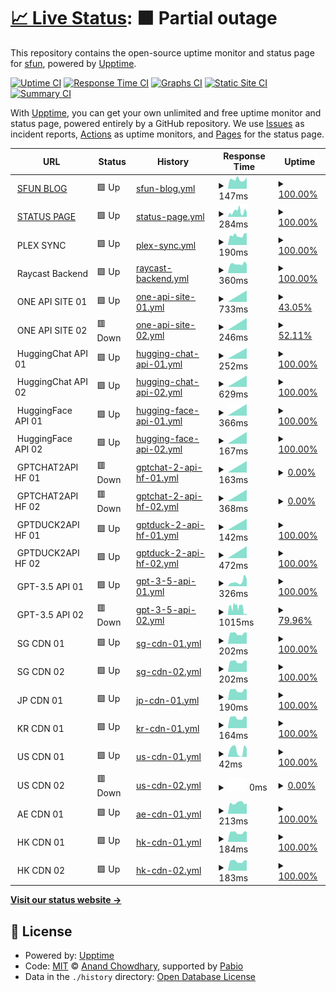 # [📈 Live Status](https://uptime.sfun.cc): <!--live status--> **🟧 Partial outage**

This repository contains the open-source uptime monitor and status page for [sfun](https://uptime.sfun.cc), powered by [Upptime](https://github.com/upptime/upptime).

[![Uptime CI](https://github.com/ssfun/upptime/workflows/Uptime%20CI/badge.svg)](https://github.com/ssfun/upptime/actions?query=workflow%3A%22Uptime+CI%22)
[![Response Time CI](https://github.com/ssfun/upptime/workflows/Response%20Time%20CI/badge.svg)](https://github.com/ssfun/upptime/actions?query=workflow%3A%22Response+Time+CI%22)
[![Graphs CI](https://github.com/ssfun/upptime/workflows/Graphs%20CI/badge.svg)](https://github.com/ssfun/upptime/actions?query=workflow%3A%22Graphs+CI%22)
[![Static Site CI](https://github.com/ssfun/upptime/workflows/Static%20Site%20CI/badge.svg)](https://github.com/ssfun/upptime/actions?query=workflow%3A%22Static+Site+CI%22)
[![Summary CI](https://github.com/ssfun/upptime/workflows/Summary%20CI/badge.svg)](https://github.com/ssfun/upptime/actions?query=workflow%3A%22Summary+CI%22)

With [Upptime](https://upptime.js.org), you can get your own unlimited and free uptime monitor and status page, powered entirely by a GitHub repository. We use [Issues](https://github.com/ssfun/upptime/issues) as incident reports, [Actions](https://github.com/ssfun/upptime/actions) as uptime monitors, and [Pages](https://uptime.sfun.cc) for the status page.

<!--start: status pages-->
<!-- This summary is generated by Upptime (https://github.com/upptime/upptime) -->
<!-- Do not edit this manually, your changes will be overwritten -->
<!-- prettier-ignore -->
| URL | Status | History | Response Time | Uptime |
| --- | ------ | ------- | ------------- | ------ |
| <img alt="" src="https://icons.duckduckgo.com/ip3/sfun.cc.ico" height="13"> [SFUN BLOG](https://sfun.cc) | 🟩 Up | [sfun-blog.yml](https://github.com/ssfun/upptime/commits/HEAD/history/sfun-blog.yml) | <details><summary><img alt="Response time graph" src="./graphs/sfun-blog/response-time-week.png" height="20"> 147ms</summary><br><a href="https://uptime.sfun.cc/history/sfun-blog"><img alt="Response time 151" src="https://img.shields.io/endpoint?url=https%3A%2F%2Fraw.githubusercontent.com%2Fssfun%2Fupptime%2FHEAD%2Fapi%2Fsfun-blog%2Fresponse-time.json"></a><br><a href="https://uptime.sfun.cc/history/sfun-blog"><img alt="24-hour response time 153" src="https://img.shields.io/endpoint?url=https%3A%2F%2Fraw.githubusercontent.com%2Fssfun%2Fupptime%2FHEAD%2Fapi%2Fsfun-blog%2Fresponse-time-day.json"></a><br><a href="https://uptime.sfun.cc/history/sfun-blog"><img alt="7-day response time 147" src="https://img.shields.io/endpoint?url=https%3A%2F%2Fraw.githubusercontent.com%2Fssfun%2Fupptime%2FHEAD%2Fapi%2Fsfun-blog%2Fresponse-time-week.json"></a><br><a href="https://uptime.sfun.cc/history/sfun-blog"><img alt="30-day response time 151" src="https://img.shields.io/endpoint?url=https%3A%2F%2Fraw.githubusercontent.com%2Fssfun%2Fupptime%2FHEAD%2Fapi%2Fsfun-blog%2Fresponse-time-month.json"></a><br><a href="https://uptime.sfun.cc/history/sfun-blog"><img alt="1-year response time 151" src="https://img.shields.io/endpoint?url=https%3A%2F%2Fraw.githubusercontent.com%2Fssfun%2Fupptime%2FHEAD%2Fapi%2Fsfun-blog%2Fresponse-time-year.json"></a></details> | <details><summary><a href="https://uptime.sfun.cc/history/sfun-blog">100.00%</a></summary><a href="https://uptime.sfun.cc/history/sfun-blog"><img alt="All-time uptime 100.00%" src="https://img.shields.io/endpoint?url=https%3A%2F%2Fraw.githubusercontent.com%2Fssfun%2Fupptime%2FHEAD%2Fapi%2Fsfun-blog%2Fuptime.json"></a><br><a href="https://uptime.sfun.cc/history/sfun-blog"><img alt="24-hour uptime 100.00%" src="https://img.shields.io/endpoint?url=https%3A%2F%2Fraw.githubusercontent.com%2Fssfun%2Fupptime%2FHEAD%2Fapi%2Fsfun-blog%2Fuptime-day.json"></a><br><a href="https://uptime.sfun.cc/history/sfun-blog"><img alt="7-day uptime 100.00%" src="https://img.shields.io/endpoint?url=https%3A%2F%2Fraw.githubusercontent.com%2Fssfun%2Fupptime%2FHEAD%2Fapi%2Fsfun-blog%2Fuptime-week.json"></a><br><a href="https://uptime.sfun.cc/history/sfun-blog"><img alt="30-day uptime 100.00%" src="https://img.shields.io/endpoint?url=https%3A%2F%2Fraw.githubusercontent.com%2Fssfun%2Fupptime%2FHEAD%2Fapi%2Fsfun-blog%2Fuptime-month.json"></a><br><a href="https://uptime.sfun.cc/history/sfun-blog"><img alt="1-year uptime 100.00%" src="https://img.shields.io/endpoint?url=https%3A%2F%2Fraw.githubusercontent.com%2Fssfun%2Fupptime%2FHEAD%2Fapi%2Fsfun-blog%2Fuptime-year.json"></a></details>
| <img alt="" src="https://icons.duckduckgo.com/ip3/status.sfun.cc.ico" height="13"> [STATUS PAGE](https://status.sfun.cc) | 🟩 Up | [status-page.yml](https://github.com/ssfun/upptime/commits/HEAD/history/status-page.yml) | <details><summary><img alt="Response time graph" src="./graphs/status-page/response-time-week.png" height="20"> 284ms</summary><br><a href="https://uptime.sfun.cc/history/status-page"><img alt="Response time 264" src="https://img.shields.io/endpoint?url=https%3A%2F%2Fraw.githubusercontent.com%2Fssfun%2Fupptime%2FHEAD%2Fapi%2Fstatus-page%2Fresponse-time.json"></a><br><a href="https://uptime.sfun.cc/history/status-page"><img alt="24-hour response time 220" src="https://img.shields.io/endpoint?url=https%3A%2F%2Fraw.githubusercontent.com%2Fssfun%2Fupptime%2FHEAD%2Fapi%2Fstatus-page%2Fresponse-time-day.json"></a><br><a href="https://uptime.sfun.cc/history/status-page"><img alt="7-day response time 284" src="https://img.shields.io/endpoint?url=https%3A%2F%2Fraw.githubusercontent.com%2Fssfun%2Fupptime%2FHEAD%2Fapi%2Fstatus-page%2Fresponse-time-week.json"></a><br><a href="https://uptime.sfun.cc/history/status-page"><img alt="30-day response time 264" src="https://img.shields.io/endpoint?url=https%3A%2F%2Fraw.githubusercontent.com%2Fssfun%2Fupptime%2FHEAD%2Fapi%2Fstatus-page%2Fresponse-time-month.json"></a><br><a href="https://uptime.sfun.cc/history/status-page"><img alt="1-year response time 264" src="https://img.shields.io/endpoint?url=https%3A%2F%2Fraw.githubusercontent.com%2Fssfun%2Fupptime%2FHEAD%2Fapi%2Fstatus-page%2Fresponse-time-year.json"></a></details> | <details><summary><a href="https://uptime.sfun.cc/history/status-page">100.00%</a></summary><a href="https://uptime.sfun.cc/history/status-page"><img alt="All-time uptime 99.96%" src="https://img.shields.io/endpoint?url=https%3A%2F%2Fraw.githubusercontent.com%2Fssfun%2Fupptime%2FHEAD%2Fapi%2Fstatus-page%2Fuptime.json"></a><br><a href="https://uptime.sfun.cc/history/status-page"><img alt="24-hour uptime 100.00%" src="https://img.shields.io/endpoint?url=https%3A%2F%2Fraw.githubusercontent.com%2Fssfun%2Fupptime%2FHEAD%2Fapi%2Fstatus-page%2Fuptime-day.json"></a><br><a href="https://uptime.sfun.cc/history/status-page"><img alt="7-day uptime 100.00%" src="https://img.shields.io/endpoint?url=https%3A%2F%2Fraw.githubusercontent.com%2Fssfun%2Fupptime%2FHEAD%2Fapi%2Fstatus-page%2Fuptime-week.json"></a><br><a href="https://uptime.sfun.cc/history/status-page"><img alt="30-day uptime 99.96%" src="https://img.shields.io/endpoint?url=https%3A%2F%2Fraw.githubusercontent.com%2Fssfun%2Fupptime%2FHEAD%2Fapi%2Fstatus-page%2Fuptime-month.json"></a><br><a href="https://uptime.sfun.cc/history/status-page"><img alt="1-year uptime 99.96%" src="https://img.shields.io/endpoint?url=https%3A%2F%2Fraw.githubusercontent.com%2Fssfun%2Fupptime%2FHEAD%2Fapi%2Fstatus-page%2Fuptime-year.json"></a></details>
| <img alt="" src="https://icons.duckduckgo.com/ip3/null.ico" height="13"> PLEX SYNC | 🟩 Up | [plex-sync.yml](https://github.com/ssfun/upptime/commits/HEAD/history/plex-sync.yml) | <details><summary><img alt="Response time graph" src="./graphs/plex-sync/response-time-week.png" height="20"> 190ms</summary><br><a href="https://uptime.sfun.cc/history/plex-sync"><img alt="Response time 207" src="https://img.shields.io/endpoint?url=https%3A%2F%2Fraw.githubusercontent.com%2Fssfun%2Fupptime%2FHEAD%2Fapi%2Fplex-sync%2Fresponse-time.json"></a><br><a href="https://uptime.sfun.cc/history/plex-sync"><img alt="24-hour response time 230" src="https://img.shields.io/endpoint?url=https%3A%2F%2Fraw.githubusercontent.com%2Fssfun%2Fupptime%2FHEAD%2Fapi%2Fplex-sync%2Fresponse-time-day.json"></a><br><a href="https://uptime.sfun.cc/history/plex-sync"><img alt="7-day response time 190" src="https://img.shields.io/endpoint?url=https%3A%2F%2Fraw.githubusercontent.com%2Fssfun%2Fupptime%2FHEAD%2Fapi%2Fplex-sync%2Fresponse-time-week.json"></a><br><a href="https://uptime.sfun.cc/history/plex-sync"><img alt="30-day response time 207" src="https://img.shields.io/endpoint?url=https%3A%2F%2Fraw.githubusercontent.com%2Fssfun%2Fupptime%2FHEAD%2Fapi%2Fplex-sync%2Fresponse-time-month.json"></a><br><a href="https://uptime.sfun.cc/history/plex-sync"><img alt="1-year response time 207" src="https://img.shields.io/endpoint?url=https%3A%2F%2Fraw.githubusercontent.com%2Fssfun%2Fupptime%2FHEAD%2Fapi%2Fplex-sync%2Fresponse-time-year.json"></a></details> | <details><summary><a href="https://uptime.sfun.cc/history/plex-sync">100.00%</a></summary><a href="https://uptime.sfun.cc/history/plex-sync"><img alt="All-time uptime 100.00%" src="https://img.shields.io/endpoint?url=https%3A%2F%2Fraw.githubusercontent.com%2Fssfun%2Fupptime%2FHEAD%2Fapi%2Fplex-sync%2Fuptime.json"></a><br><a href="https://uptime.sfun.cc/history/plex-sync"><img alt="24-hour uptime 100.00%" src="https://img.shields.io/endpoint?url=https%3A%2F%2Fraw.githubusercontent.com%2Fssfun%2Fupptime%2FHEAD%2Fapi%2Fplex-sync%2Fuptime-day.json"></a><br><a href="https://uptime.sfun.cc/history/plex-sync"><img alt="7-day uptime 100.00%" src="https://img.shields.io/endpoint?url=https%3A%2F%2Fraw.githubusercontent.com%2Fssfun%2Fupptime%2FHEAD%2Fapi%2Fplex-sync%2Fuptime-week.json"></a><br><a href="https://uptime.sfun.cc/history/plex-sync"><img alt="30-day uptime 100.00%" src="https://img.shields.io/endpoint?url=https%3A%2F%2Fraw.githubusercontent.com%2Fssfun%2Fupptime%2FHEAD%2Fapi%2Fplex-sync%2Fuptime-month.json"></a><br><a href="https://uptime.sfun.cc/history/plex-sync"><img alt="1-year uptime 100.00%" src="https://img.shields.io/endpoint?url=https%3A%2F%2Fraw.githubusercontent.com%2Fssfun%2Fupptime%2FHEAD%2Fapi%2Fplex-sync%2Fuptime-year.json"></a></details>
| <img alt="" src="https://icons.duckduckgo.com/ip3/null.ico" height="13"> Raycast Backend | 🟩 Up | [raycast-backend.yml](https://github.com/ssfun/upptime/commits/HEAD/history/raycast-backend.yml) | <details><summary><img alt="Response time graph" src="./graphs/raycast-backend/response-time-week.png" height="20"> 360ms</summary><br><a href="https://uptime.sfun.cc/history/raycast-backend"><img alt="Response time 392" src="https://img.shields.io/endpoint?url=https%3A%2F%2Fraw.githubusercontent.com%2Fssfun%2Fupptime%2FHEAD%2Fapi%2Fraycast-backend%2Fresponse-time.json"></a><br><a href="https://uptime.sfun.cc/history/raycast-backend"><img alt="24-hour response time 404" src="https://img.shields.io/endpoint?url=https%3A%2F%2Fraw.githubusercontent.com%2Fssfun%2Fupptime%2FHEAD%2Fapi%2Fraycast-backend%2Fresponse-time-day.json"></a><br><a href="https://uptime.sfun.cc/history/raycast-backend"><img alt="7-day response time 360" src="https://img.shields.io/endpoint?url=https%3A%2F%2Fraw.githubusercontent.com%2Fssfun%2Fupptime%2FHEAD%2Fapi%2Fraycast-backend%2Fresponse-time-week.json"></a><br><a href="https://uptime.sfun.cc/history/raycast-backend"><img alt="30-day response time 392" src="https://img.shields.io/endpoint?url=https%3A%2F%2Fraw.githubusercontent.com%2Fssfun%2Fupptime%2FHEAD%2Fapi%2Fraycast-backend%2Fresponse-time-month.json"></a><br><a href="https://uptime.sfun.cc/history/raycast-backend"><img alt="1-year response time 392" src="https://img.shields.io/endpoint?url=https%3A%2F%2Fraw.githubusercontent.com%2Fssfun%2Fupptime%2FHEAD%2Fapi%2Fraycast-backend%2Fresponse-time-year.json"></a></details> | <details><summary><a href="https://uptime.sfun.cc/history/raycast-backend">100.00%</a></summary><a href="https://uptime.sfun.cc/history/raycast-backend"><img alt="All-time uptime 100.00%" src="https://img.shields.io/endpoint?url=https%3A%2F%2Fraw.githubusercontent.com%2Fssfun%2Fupptime%2FHEAD%2Fapi%2Fraycast-backend%2Fuptime.json"></a><br><a href="https://uptime.sfun.cc/history/raycast-backend"><img alt="24-hour uptime 100.00%" src="https://img.shields.io/endpoint?url=https%3A%2F%2Fraw.githubusercontent.com%2Fssfun%2Fupptime%2FHEAD%2Fapi%2Fraycast-backend%2Fuptime-day.json"></a><br><a href="https://uptime.sfun.cc/history/raycast-backend"><img alt="7-day uptime 100.00%" src="https://img.shields.io/endpoint?url=https%3A%2F%2Fraw.githubusercontent.com%2Fssfun%2Fupptime%2FHEAD%2Fapi%2Fraycast-backend%2Fuptime-week.json"></a><br><a href="https://uptime.sfun.cc/history/raycast-backend"><img alt="30-day uptime 100.00%" src="https://img.shields.io/endpoint?url=https%3A%2F%2Fraw.githubusercontent.com%2Fssfun%2Fupptime%2FHEAD%2Fapi%2Fraycast-backend%2Fuptime-month.json"></a><br><a href="https://uptime.sfun.cc/history/raycast-backend"><img alt="1-year uptime 100.00%" src="https://img.shields.io/endpoint?url=https%3A%2F%2Fraw.githubusercontent.com%2Fssfun%2Fupptime%2FHEAD%2Fapi%2Fraycast-backend%2Fuptime-year.json"></a></details>
| <img alt="" src="https://icons.duckduckgo.com/ip3/null.ico" height="13"> ONE API SITE 01 | 🟩 Up | [one-api-site-01.yml](https://github.com/ssfun/upptime/commits/HEAD/history/one-api-site-01.yml) | <details><summary><img alt="Response time graph" src="./graphs/one-api-site-01/response-time-week.png" height="20"> 733ms</summary><br><a href="https://uptime.sfun.cc/history/one-api-site-01"><img alt="Response time 733" src="https://img.shields.io/endpoint?url=https%3A%2F%2Fraw.githubusercontent.com%2Fssfun%2Fupptime%2FHEAD%2Fapi%2Fone-api-site-01%2Fresponse-time.json"></a><br><a href="https://uptime.sfun.cc/history/one-api-site-01"><img alt="24-hour response time 733" src="https://img.shields.io/endpoint?url=https%3A%2F%2Fraw.githubusercontent.com%2Fssfun%2Fupptime%2FHEAD%2Fapi%2Fone-api-site-01%2Fresponse-time-day.json"></a><br><a href="https://uptime.sfun.cc/history/one-api-site-01"><img alt="7-day response time 733" src="https://img.shields.io/endpoint?url=https%3A%2F%2Fraw.githubusercontent.com%2Fssfun%2Fupptime%2FHEAD%2Fapi%2Fone-api-site-01%2Fresponse-time-week.json"></a><br><a href="https://uptime.sfun.cc/history/one-api-site-01"><img alt="30-day response time 733" src="https://img.shields.io/endpoint?url=https%3A%2F%2Fraw.githubusercontent.com%2Fssfun%2Fupptime%2FHEAD%2Fapi%2Fone-api-site-01%2Fresponse-time-month.json"></a><br><a href="https://uptime.sfun.cc/history/one-api-site-01"><img alt="1-year response time 733" src="https://img.shields.io/endpoint?url=https%3A%2F%2Fraw.githubusercontent.com%2Fssfun%2Fupptime%2FHEAD%2Fapi%2Fone-api-site-01%2Fresponse-time-year.json"></a></details> | <details><summary><a href="https://uptime.sfun.cc/history/one-api-site-01">43.05%</a></summary><a href="https://uptime.sfun.cc/history/one-api-site-01"><img alt="All-time uptime 43.05%" src="https://img.shields.io/endpoint?url=https%3A%2F%2Fraw.githubusercontent.com%2Fssfun%2Fupptime%2FHEAD%2Fapi%2Fone-api-site-01%2Fuptime.json"></a><br><a href="https://uptime.sfun.cc/history/one-api-site-01"><img alt="24-hour uptime 43.05%" src="https://img.shields.io/endpoint?url=https%3A%2F%2Fraw.githubusercontent.com%2Fssfun%2Fupptime%2FHEAD%2Fapi%2Fone-api-site-01%2Fuptime-day.json"></a><br><a href="https://uptime.sfun.cc/history/one-api-site-01"><img alt="7-day uptime 43.05%" src="https://img.shields.io/endpoint?url=https%3A%2F%2Fraw.githubusercontent.com%2Fssfun%2Fupptime%2FHEAD%2Fapi%2Fone-api-site-01%2Fuptime-week.json"></a><br><a href="https://uptime.sfun.cc/history/one-api-site-01"><img alt="30-day uptime 43.05%" src="https://img.shields.io/endpoint?url=https%3A%2F%2Fraw.githubusercontent.com%2Fssfun%2Fupptime%2FHEAD%2Fapi%2Fone-api-site-01%2Fuptime-month.json"></a><br><a href="https://uptime.sfun.cc/history/one-api-site-01"><img alt="1-year uptime 43.05%" src="https://img.shields.io/endpoint?url=https%3A%2F%2Fraw.githubusercontent.com%2Fssfun%2Fupptime%2FHEAD%2Fapi%2Fone-api-site-01%2Fuptime-year.json"></a></details>
| <img alt="" src="https://icons.duckduckgo.com/ip3/null.ico" height="13"> ONE API SITE 02 | 🟥 Down | [one-api-site-02.yml](https://github.com/ssfun/upptime/commits/HEAD/history/one-api-site-02.yml) | <details><summary><img alt="Response time graph" src="./graphs/one-api-site-02/response-time-week.png" height="20"> 246ms</summary><br><a href="https://uptime.sfun.cc/history/one-api-site-02"><img alt="Response time 246" src="https://img.shields.io/endpoint?url=https%3A%2F%2Fraw.githubusercontent.com%2Fssfun%2Fupptime%2FHEAD%2Fapi%2Fone-api-site-02%2Fresponse-time.json"></a><br><a href="https://uptime.sfun.cc/history/one-api-site-02"><img alt="24-hour response time 246" src="https://img.shields.io/endpoint?url=https%3A%2F%2Fraw.githubusercontent.com%2Fssfun%2Fupptime%2FHEAD%2Fapi%2Fone-api-site-02%2Fresponse-time-day.json"></a><br><a href="https://uptime.sfun.cc/history/one-api-site-02"><img alt="7-day response time 246" src="https://img.shields.io/endpoint?url=https%3A%2F%2Fraw.githubusercontent.com%2Fssfun%2Fupptime%2FHEAD%2Fapi%2Fone-api-site-02%2Fresponse-time-week.json"></a><br><a href="https://uptime.sfun.cc/history/one-api-site-02"><img alt="30-day response time 246" src="https://img.shields.io/endpoint?url=https%3A%2F%2Fraw.githubusercontent.com%2Fssfun%2Fupptime%2FHEAD%2Fapi%2Fone-api-site-02%2Fresponse-time-month.json"></a><br><a href="https://uptime.sfun.cc/history/one-api-site-02"><img alt="1-year response time 246" src="https://img.shields.io/endpoint?url=https%3A%2F%2Fraw.githubusercontent.com%2Fssfun%2Fupptime%2FHEAD%2Fapi%2Fone-api-site-02%2Fresponse-time-year.json"></a></details> | <details><summary><a href="https://uptime.sfun.cc/history/one-api-site-02">52.11%</a></summary><a href="https://uptime.sfun.cc/history/one-api-site-02"><img alt="All-time uptime 52.11%" src="https://img.shields.io/endpoint?url=https%3A%2F%2Fraw.githubusercontent.com%2Fssfun%2Fupptime%2FHEAD%2Fapi%2Fone-api-site-02%2Fuptime.json"></a><br><a href="https://uptime.sfun.cc/history/one-api-site-02"><img alt="24-hour uptime 52.11%" src="https://img.shields.io/endpoint?url=https%3A%2F%2Fraw.githubusercontent.com%2Fssfun%2Fupptime%2FHEAD%2Fapi%2Fone-api-site-02%2Fuptime-day.json"></a><br><a href="https://uptime.sfun.cc/history/one-api-site-02"><img alt="7-day uptime 52.11%" src="https://img.shields.io/endpoint?url=https%3A%2F%2Fraw.githubusercontent.com%2Fssfun%2Fupptime%2FHEAD%2Fapi%2Fone-api-site-02%2Fuptime-week.json"></a><br><a href="https://uptime.sfun.cc/history/one-api-site-02"><img alt="30-day uptime 52.11%" src="https://img.shields.io/endpoint?url=https%3A%2F%2Fraw.githubusercontent.com%2Fssfun%2Fupptime%2FHEAD%2Fapi%2Fone-api-site-02%2Fuptime-month.json"></a><br><a href="https://uptime.sfun.cc/history/one-api-site-02"><img alt="1-year uptime 52.11%" src="https://img.shields.io/endpoint?url=https%3A%2F%2Fraw.githubusercontent.com%2Fssfun%2Fupptime%2FHEAD%2Fapi%2Fone-api-site-02%2Fuptime-year.json"></a></details>
| <img alt="" src="https://icons.duckduckgo.com/ip3/null.ico" height="13"> HuggingChat API 01 | 🟩 Up | [hugging-chat-api-01.yml](https://github.com/ssfun/upptime/commits/HEAD/history/hugging-chat-api-01.yml) | <details><summary><img alt="Response time graph" src="./graphs/hugging-chat-api-01/response-time-week.png" height="20"> 252ms</summary><br><a href="https://uptime.sfun.cc/history/hugging-chat-api-01"><img alt="Response time 252" src="https://img.shields.io/endpoint?url=https%3A%2F%2Fraw.githubusercontent.com%2Fssfun%2Fupptime%2FHEAD%2Fapi%2Fhugging-chat-api-01%2Fresponse-time.json"></a><br><a href="https://uptime.sfun.cc/history/hugging-chat-api-01"><img alt="24-hour response time 252" src="https://img.shields.io/endpoint?url=https%3A%2F%2Fraw.githubusercontent.com%2Fssfun%2Fupptime%2FHEAD%2Fapi%2Fhugging-chat-api-01%2Fresponse-time-day.json"></a><br><a href="https://uptime.sfun.cc/history/hugging-chat-api-01"><img alt="7-day response time 252" src="https://img.shields.io/endpoint?url=https%3A%2F%2Fraw.githubusercontent.com%2Fssfun%2Fupptime%2FHEAD%2Fapi%2Fhugging-chat-api-01%2Fresponse-time-week.json"></a><br><a href="https://uptime.sfun.cc/history/hugging-chat-api-01"><img alt="30-day response time 252" src="https://img.shields.io/endpoint?url=https%3A%2F%2Fraw.githubusercontent.com%2Fssfun%2Fupptime%2FHEAD%2Fapi%2Fhugging-chat-api-01%2Fresponse-time-month.json"></a><br><a href="https://uptime.sfun.cc/history/hugging-chat-api-01"><img alt="1-year response time 252" src="https://img.shields.io/endpoint?url=https%3A%2F%2Fraw.githubusercontent.com%2Fssfun%2Fupptime%2FHEAD%2Fapi%2Fhugging-chat-api-01%2Fresponse-time-year.json"></a></details> | <details><summary><a href="https://uptime.sfun.cc/history/hugging-chat-api-01">100.00%</a></summary><a href="https://uptime.sfun.cc/history/hugging-chat-api-01"><img alt="All-time uptime 100.00%" src="https://img.shields.io/endpoint?url=https%3A%2F%2Fraw.githubusercontent.com%2Fssfun%2Fupptime%2FHEAD%2Fapi%2Fhugging-chat-api-01%2Fuptime.json"></a><br><a href="https://uptime.sfun.cc/history/hugging-chat-api-01"><img alt="24-hour uptime 100.00%" src="https://img.shields.io/endpoint?url=https%3A%2F%2Fraw.githubusercontent.com%2Fssfun%2Fupptime%2FHEAD%2Fapi%2Fhugging-chat-api-01%2Fuptime-day.json"></a><br><a href="https://uptime.sfun.cc/history/hugging-chat-api-01"><img alt="7-day uptime 100.00%" src="https://img.shields.io/endpoint?url=https%3A%2F%2Fraw.githubusercontent.com%2Fssfun%2Fupptime%2FHEAD%2Fapi%2Fhugging-chat-api-01%2Fuptime-week.json"></a><br><a href="https://uptime.sfun.cc/history/hugging-chat-api-01"><img alt="30-day uptime 100.00%" src="https://img.shields.io/endpoint?url=https%3A%2F%2Fraw.githubusercontent.com%2Fssfun%2Fupptime%2FHEAD%2Fapi%2Fhugging-chat-api-01%2Fuptime-month.json"></a><br><a href="https://uptime.sfun.cc/history/hugging-chat-api-01"><img alt="1-year uptime 100.00%" src="https://img.shields.io/endpoint?url=https%3A%2F%2Fraw.githubusercontent.com%2Fssfun%2Fupptime%2FHEAD%2Fapi%2Fhugging-chat-api-01%2Fuptime-year.json"></a></details>
| <img alt="" src="https://icons.duckduckgo.com/ip3/null.ico" height="13"> HuggingChat API 02 | 🟩 Up | [hugging-chat-api-02.yml](https://github.com/ssfun/upptime/commits/HEAD/history/hugging-chat-api-02.yml) | <details><summary><img alt="Response time graph" src="./graphs/hugging-chat-api-02/response-time-week.png" height="20"> 629ms</summary><br><a href="https://uptime.sfun.cc/history/hugging-chat-api-02"><img alt="Response time 629" src="https://img.shields.io/endpoint?url=https%3A%2F%2Fraw.githubusercontent.com%2Fssfun%2Fupptime%2FHEAD%2Fapi%2Fhugging-chat-api-02%2Fresponse-time.json"></a><br><a href="https://uptime.sfun.cc/history/hugging-chat-api-02"><img alt="24-hour response time 629" src="https://img.shields.io/endpoint?url=https%3A%2F%2Fraw.githubusercontent.com%2Fssfun%2Fupptime%2FHEAD%2Fapi%2Fhugging-chat-api-02%2Fresponse-time-day.json"></a><br><a href="https://uptime.sfun.cc/history/hugging-chat-api-02"><img alt="7-day response time 629" src="https://img.shields.io/endpoint?url=https%3A%2F%2Fraw.githubusercontent.com%2Fssfun%2Fupptime%2FHEAD%2Fapi%2Fhugging-chat-api-02%2Fresponse-time-week.json"></a><br><a href="https://uptime.sfun.cc/history/hugging-chat-api-02"><img alt="30-day response time 629" src="https://img.shields.io/endpoint?url=https%3A%2F%2Fraw.githubusercontent.com%2Fssfun%2Fupptime%2FHEAD%2Fapi%2Fhugging-chat-api-02%2Fresponse-time-month.json"></a><br><a href="https://uptime.sfun.cc/history/hugging-chat-api-02"><img alt="1-year response time 629" src="https://img.shields.io/endpoint?url=https%3A%2F%2Fraw.githubusercontent.com%2Fssfun%2Fupptime%2FHEAD%2Fapi%2Fhugging-chat-api-02%2Fresponse-time-year.json"></a></details> | <details><summary><a href="https://uptime.sfun.cc/history/hugging-chat-api-02">100.00%</a></summary><a href="https://uptime.sfun.cc/history/hugging-chat-api-02"><img alt="All-time uptime 100.00%" src="https://img.shields.io/endpoint?url=https%3A%2F%2Fraw.githubusercontent.com%2Fssfun%2Fupptime%2FHEAD%2Fapi%2Fhugging-chat-api-02%2Fuptime.json"></a><br><a href="https://uptime.sfun.cc/history/hugging-chat-api-02"><img alt="24-hour uptime 100.00%" src="https://img.shields.io/endpoint?url=https%3A%2F%2Fraw.githubusercontent.com%2Fssfun%2Fupptime%2FHEAD%2Fapi%2Fhugging-chat-api-02%2Fuptime-day.json"></a><br><a href="https://uptime.sfun.cc/history/hugging-chat-api-02"><img alt="7-day uptime 100.00%" src="https://img.shields.io/endpoint?url=https%3A%2F%2Fraw.githubusercontent.com%2Fssfun%2Fupptime%2FHEAD%2Fapi%2Fhugging-chat-api-02%2Fuptime-week.json"></a><br><a href="https://uptime.sfun.cc/history/hugging-chat-api-02"><img alt="30-day uptime 100.00%" src="https://img.shields.io/endpoint?url=https%3A%2F%2Fraw.githubusercontent.com%2Fssfun%2Fupptime%2FHEAD%2Fapi%2Fhugging-chat-api-02%2Fuptime-month.json"></a><br><a href="https://uptime.sfun.cc/history/hugging-chat-api-02"><img alt="1-year uptime 100.00%" src="https://img.shields.io/endpoint?url=https%3A%2F%2Fraw.githubusercontent.com%2Fssfun%2Fupptime%2FHEAD%2Fapi%2Fhugging-chat-api-02%2Fuptime-year.json"></a></details>
| <img alt="" src="https://icons.duckduckgo.com/ip3/null.ico" height="13"> HuggingFace API 01 | 🟩 Up | [hugging-face-api-01.yml](https://github.com/ssfun/upptime/commits/HEAD/history/hugging-face-api-01.yml) | <details><summary><img alt="Response time graph" src="./graphs/hugging-face-api-01/response-time-week.png" height="20"> 366ms</summary><br><a href="https://uptime.sfun.cc/history/hugging-face-api-01"><img alt="Response time 366" src="https://img.shields.io/endpoint?url=https%3A%2F%2Fraw.githubusercontent.com%2Fssfun%2Fupptime%2FHEAD%2Fapi%2Fhugging-face-api-01%2Fresponse-time.json"></a><br><a href="https://uptime.sfun.cc/history/hugging-face-api-01"><img alt="24-hour response time 366" src="https://img.shields.io/endpoint?url=https%3A%2F%2Fraw.githubusercontent.com%2Fssfun%2Fupptime%2FHEAD%2Fapi%2Fhugging-face-api-01%2Fresponse-time-day.json"></a><br><a href="https://uptime.sfun.cc/history/hugging-face-api-01"><img alt="7-day response time 366" src="https://img.shields.io/endpoint?url=https%3A%2F%2Fraw.githubusercontent.com%2Fssfun%2Fupptime%2FHEAD%2Fapi%2Fhugging-face-api-01%2Fresponse-time-week.json"></a><br><a href="https://uptime.sfun.cc/history/hugging-face-api-01"><img alt="30-day response time 366" src="https://img.shields.io/endpoint?url=https%3A%2F%2Fraw.githubusercontent.com%2Fssfun%2Fupptime%2FHEAD%2Fapi%2Fhugging-face-api-01%2Fresponse-time-month.json"></a><br><a href="https://uptime.sfun.cc/history/hugging-face-api-01"><img alt="1-year response time 366" src="https://img.shields.io/endpoint?url=https%3A%2F%2Fraw.githubusercontent.com%2Fssfun%2Fupptime%2FHEAD%2Fapi%2Fhugging-face-api-01%2Fresponse-time-year.json"></a></details> | <details><summary><a href="https://uptime.sfun.cc/history/hugging-face-api-01">100.00%</a></summary><a href="https://uptime.sfun.cc/history/hugging-face-api-01"><img alt="All-time uptime 100.00%" src="https://img.shields.io/endpoint?url=https%3A%2F%2Fraw.githubusercontent.com%2Fssfun%2Fupptime%2FHEAD%2Fapi%2Fhugging-face-api-01%2Fuptime.json"></a><br><a href="https://uptime.sfun.cc/history/hugging-face-api-01"><img alt="24-hour uptime 100.00%" src="https://img.shields.io/endpoint?url=https%3A%2F%2Fraw.githubusercontent.com%2Fssfun%2Fupptime%2FHEAD%2Fapi%2Fhugging-face-api-01%2Fuptime-day.json"></a><br><a href="https://uptime.sfun.cc/history/hugging-face-api-01"><img alt="7-day uptime 100.00%" src="https://img.shields.io/endpoint?url=https%3A%2F%2Fraw.githubusercontent.com%2Fssfun%2Fupptime%2FHEAD%2Fapi%2Fhugging-face-api-01%2Fuptime-week.json"></a><br><a href="https://uptime.sfun.cc/history/hugging-face-api-01"><img alt="30-day uptime 100.00%" src="https://img.shields.io/endpoint?url=https%3A%2F%2Fraw.githubusercontent.com%2Fssfun%2Fupptime%2FHEAD%2Fapi%2Fhugging-face-api-01%2Fuptime-month.json"></a><br><a href="https://uptime.sfun.cc/history/hugging-face-api-01"><img alt="1-year uptime 100.00%" src="https://img.shields.io/endpoint?url=https%3A%2F%2Fraw.githubusercontent.com%2Fssfun%2Fupptime%2FHEAD%2Fapi%2Fhugging-face-api-01%2Fuptime-year.json"></a></details>
| <img alt="" src="https://icons.duckduckgo.com/ip3/null.ico" height="13"> HuggingFace API 02 | 🟩 Up | [hugging-face-api-02.yml](https://github.com/ssfun/upptime/commits/HEAD/history/hugging-face-api-02.yml) | <details><summary><img alt="Response time graph" src="./graphs/hugging-face-api-02/response-time-week.png" height="20"> 167ms</summary><br><a href="https://uptime.sfun.cc/history/hugging-face-api-02"><img alt="Response time 167" src="https://img.shields.io/endpoint?url=https%3A%2F%2Fraw.githubusercontent.com%2Fssfun%2Fupptime%2FHEAD%2Fapi%2Fhugging-face-api-02%2Fresponse-time.json"></a><br><a href="https://uptime.sfun.cc/history/hugging-face-api-02"><img alt="24-hour response time 167" src="https://img.shields.io/endpoint?url=https%3A%2F%2Fraw.githubusercontent.com%2Fssfun%2Fupptime%2FHEAD%2Fapi%2Fhugging-face-api-02%2Fresponse-time-day.json"></a><br><a href="https://uptime.sfun.cc/history/hugging-face-api-02"><img alt="7-day response time 167" src="https://img.shields.io/endpoint?url=https%3A%2F%2Fraw.githubusercontent.com%2Fssfun%2Fupptime%2FHEAD%2Fapi%2Fhugging-face-api-02%2Fresponse-time-week.json"></a><br><a href="https://uptime.sfun.cc/history/hugging-face-api-02"><img alt="30-day response time 167" src="https://img.shields.io/endpoint?url=https%3A%2F%2Fraw.githubusercontent.com%2Fssfun%2Fupptime%2FHEAD%2Fapi%2Fhugging-face-api-02%2Fresponse-time-month.json"></a><br><a href="https://uptime.sfun.cc/history/hugging-face-api-02"><img alt="1-year response time 167" src="https://img.shields.io/endpoint?url=https%3A%2F%2Fraw.githubusercontent.com%2Fssfun%2Fupptime%2FHEAD%2Fapi%2Fhugging-face-api-02%2Fresponse-time-year.json"></a></details> | <details><summary><a href="https://uptime.sfun.cc/history/hugging-face-api-02">100.00%</a></summary><a href="https://uptime.sfun.cc/history/hugging-face-api-02"><img alt="All-time uptime 100.00%" src="https://img.shields.io/endpoint?url=https%3A%2F%2Fraw.githubusercontent.com%2Fssfun%2Fupptime%2FHEAD%2Fapi%2Fhugging-face-api-02%2Fuptime.json"></a><br><a href="https://uptime.sfun.cc/history/hugging-face-api-02"><img alt="24-hour uptime 100.00%" src="https://img.shields.io/endpoint?url=https%3A%2F%2Fraw.githubusercontent.com%2Fssfun%2Fupptime%2FHEAD%2Fapi%2Fhugging-face-api-02%2Fuptime-day.json"></a><br><a href="https://uptime.sfun.cc/history/hugging-face-api-02"><img alt="7-day uptime 100.00%" src="https://img.shields.io/endpoint?url=https%3A%2F%2Fraw.githubusercontent.com%2Fssfun%2Fupptime%2FHEAD%2Fapi%2Fhugging-face-api-02%2Fuptime-week.json"></a><br><a href="https://uptime.sfun.cc/history/hugging-face-api-02"><img alt="30-day uptime 100.00%" src="https://img.shields.io/endpoint?url=https%3A%2F%2Fraw.githubusercontent.com%2Fssfun%2Fupptime%2FHEAD%2Fapi%2Fhugging-face-api-02%2Fuptime-month.json"></a><br><a href="https://uptime.sfun.cc/history/hugging-face-api-02"><img alt="1-year uptime 100.00%" src="https://img.shields.io/endpoint?url=https%3A%2F%2Fraw.githubusercontent.com%2Fssfun%2Fupptime%2FHEAD%2Fapi%2Fhugging-face-api-02%2Fuptime-year.json"></a></details>
| <img alt="" src="https://icons.duckduckgo.com/ip3/null.ico" height="13"> GPTCHAT2API HF 01 | 🟥 Down | [gptchat-2-api-hf-01.yml](https://github.com/ssfun/upptime/commits/HEAD/history/gptchat-2-api-hf-01.yml) | <details><summary><img alt="Response time graph" src="./graphs/gptchat-2-api-hf-01/response-time-week.png" height="20"> 163ms</summary><br><a href="https://uptime.sfun.cc/history/gptchat-2-api-hf-01"><img alt="Response time 163" src="https://img.shields.io/endpoint?url=https%3A%2F%2Fraw.githubusercontent.com%2Fssfun%2Fupptime%2FHEAD%2Fapi%2Fgptchat-2-api-hf-01%2Fresponse-time.json"></a><br><a href="https://uptime.sfun.cc/history/gptchat-2-api-hf-01"><img alt="24-hour response time 163" src="https://img.shields.io/endpoint?url=https%3A%2F%2Fraw.githubusercontent.com%2Fssfun%2Fupptime%2FHEAD%2Fapi%2Fgptchat-2-api-hf-01%2Fresponse-time-day.json"></a><br><a href="https://uptime.sfun.cc/history/gptchat-2-api-hf-01"><img alt="7-day response time 163" src="https://img.shields.io/endpoint?url=https%3A%2F%2Fraw.githubusercontent.com%2Fssfun%2Fupptime%2FHEAD%2Fapi%2Fgptchat-2-api-hf-01%2Fresponse-time-week.json"></a><br><a href="https://uptime.sfun.cc/history/gptchat-2-api-hf-01"><img alt="30-day response time 163" src="https://img.shields.io/endpoint?url=https%3A%2F%2Fraw.githubusercontent.com%2Fssfun%2Fupptime%2FHEAD%2Fapi%2Fgptchat-2-api-hf-01%2Fresponse-time-month.json"></a><br><a href="https://uptime.sfun.cc/history/gptchat-2-api-hf-01"><img alt="1-year response time 163" src="https://img.shields.io/endpoint?url=https%3A%2F%2Fraw.githubusercontent.com%2Fssfun%2Fupptime%2FHEAD%2Fapi%2Fgptchat-2-api-hf-01%2Fresponse-time-year.json"></a></details> | <details><summary><a href="https://uptime.sfun.cc/history/gptchat-2-api-hf-01">0.00%</a></summary><a href="https://uptime.sfun.cc/history/gptchat-2-api-hf-01"><img alt="All-time uptime 0.00%" src="https://img.shields.io/endpoint?url=https%3A%2F%2Fraw.githubusercontent.com%2Fssfun%2Fupptime%2FHEAD%2Fapi%2Fgptchat-2-api-hf-01%2Fuptime.json"></a><br><a href="https://uptime.sfun.cc/history/gptchat-2-api-hf-01"><img alt="24-hour uptime 0.00%" src="https://img.shields.io/endpoint?url=https%3A%2F%2Fraw.githubusercontent.com%2Fssfun%2Fupptime%2FHEAD%2Fapi%2Fgptchat-2-api-hf-01%2Fuptime-day.json"></a><br><a href="https://uptime.sfun.cc/history/gptchat-2-api-hf-01"><img alt="7-day uptime 0.00%" src="https://img.shields.io/endpoint?url=https%3A%2F%2Fraw.githubusercontent.com%2Fssfun%2Fupptime%2FHEAD%2Fapi%2Fgptchat-2-api-hf-01%2Fuptime-week.json"></a><br><a href="https://uptime.sfun.cc/history/gptchat-2-api-hf-01"><img alt="30-day uptime 0.00%" src="https://img.shields.io/endpoint?url=https%3A%2F%2Fraw.githubusercontent.com%2Fssfun%2Fupptime%2FHEAD%2Fapi%2Fgptchat-2-api-hf-01%2Fuptime-month.json"></a><br><a href="https://uptime.sfun.cc/history/gptchat-2-api-hf-01"><img alt="1-year uptime 0.00%" src="https://img.shields.io/endpoint?url=https%3A%2F%2Fraw.githubusercontent.com%2Fssfun%2Fupptime%2FHEAD%2Fapi%2Fgptchat-2-api-hf-01%2Fuptime-year.json"></a></details>
| <img alt="" src="https://icons.duckduckgo.com/ip3/null.ico" height="13"> GPTCHAT2API HF 02 | 🟥 Down | [gptchat-2-api-hf-02.yml](https://github.com/ssfun/upptime/commits/HEAD/history/gptchat-2-api-hf-02.yml) | <details><summary><img alt="Response time graph" src="./graphs/gptchat-2-api-hf-02/response-time-week.png" height="20"> 368ms</summary><br><a href="https://uptime.sfun.cc/history/gptchat-2-api-hf-02"><img alt="Response time 368" src="https://img.shields.io/endpoint?url=https%3A%2F%2Fraw.githubusercontent.com%2Fssfun%2Fupptime%2FHEAD%2Fapi%2Fgptchat-2-api-hf-02%2Fresponse-time.json"></a><br><a href="https://uptime.sfun.cc/history/gptchat-2-api-hf-02"><img alt="24-hour response time 368" src="https://img.shields.io/endpoint?url=https%3A%2F%2Fraw.githubusercontent.com%2Fssfun%2Fupptime%2FHEAD%2Fapi%2Fgptchat-2-api-hf-02%2Fresponse-time-day.json"></a><br><a href="https://uptime.sfun.cc/history/gptchat-2-api-hf-02"><img alt="7-day response time 368" src="https://img.shields.io/endpoint?url=https%3A%2F%2Fraw.githubusercontent.com%2Fssfun%2Fupptime%2FHEAD%2Fapi%2Fgptchat-2-api-hf-02%2Fresponse-time-week.json"></a><br><a href="https://uptime.sfun.cc/history/gptchat-2-api-hf-02"><img alt="30-day response time 368" src="https://img.shields.io/endpoint?url=https%3A%2F%2Fraw.githubusercontent.com%2Fssfun%2Fupptime%2FHEAD%2Fapi%2Fgptchat-2-api-hf-02%2Fresponse-time-month.json"></a><br><a href="https://uptime.sfun.cc/history/gptchat-2-api-hf-02"><img alt="1-year response time 368" src="https://img.shields.io/endpoint?url=https%3A%2F%2Fraw.githubusercontent.com%2Fssfun%2Fupptime%2FHEAD%2Fapi%2Fgptchat-2-api-hf-02%2Fresponse-time-year.json"></a></details> | <details><summary><a href="https://uptime.sfun.cc/history/gptchat-2-api-hf-02">0.00%</a></summary><a href="https://uptime.sfun.cc/history/gptchat-2-api-hf-02"><img alt="All-time uptime 0.00%" src="https://img.shields.io/endpoint?url=https%3A%2F%2Fraw.githubusercontent.com%2Fssfun%2Fupptime%2FHEAD%2Fapi%2Fgptchat-2-api-hf-02%2Fuptime.json"></a><br><a href="https://uptime.sfun.cc/history/gptchat-2-api-hf-02"><img alt="24-hour uptime 0.00%" src="https://img.shields.io/endpoint?url=https%3A%2F%2Fraw.githubusercontent.com%2Fssfun%2Fupptime%2FHEAD%2Fapi%2Fgptchat-2-api-hf-02%2Fuptime-day.json"></a><br><a href="https://uptime.sfun.cc/history/gptchat-2-api-hf-02"><img alt="7-day uptime 0.00%" src="https://img.shields.io/endpoint?url=https%3A%2F%2Fraw.githubusercontent.com%2Fssfun%2Fupptime%2FHEAD%2Fapi%2Fgptchat-2-api-hf-02%2Fuptime-week.json"></a><br><a href="https://uptime.sfun.cc/history/gptchat-2-api-hf-02"><img alt="30-day uptime 0.00%" src="https://img.shields.io/endpoint?url=https%3A%2F%2Fraw.githubusercontent.com%2Fssfun%2Fupptime%2FHEAD%2Fapi%2Fgptchat-2-api-hf-02%2Fuptime-month.json"></a><br><a href="https://uptime.sfun.cc/history/gptchat-2-api-hf-02"><img alt="1-year uptime 0.00%" src="https://img.shields.io/endpoint?url=https%3A%2F%2Fraw.githubusercontent.com%2Fssfun%2Fupptime%2FHEAD%2Fapi%2Fgptchat-2-api-hf-02%2Fuptime-year.json"></a></details>
| <img alt="" src="https://icons.duckduckgo.com/ip3/null.ico" height="13"> GPTDUCK2API HF 01 | 🟩 Up | [gptduck-2-api-hf-01.yml](https://github.com/ssfun/upptime/commits/HEAD/history/gptduck-2-api-hf-01.yml) | <details><summary><img alt="Response time graph" src="./graphs/gptduck-2-api-hf-01/response-time-week.png" height="20"> 142ms</summary><br><a href="https://uptime.sfun.cc/history/gptduck-2-api-hf-01"><img alt="Response time 142" src="https://img.shields.io/endpoint?url=https%3A%2F%2Fraw.githubusercontent.com%2Fssfun%2Fupptime%2FHEAD%2Fapi%2Fgptduck-2-api-hf-01%2Fresponse-time.json"></a><br><a href="https://uptime.sfun.cc/history/gptduck-2-api-hf-01"><img alt="24-hour response time 142" src="https://img.shields.io/endpoint?url=https%3A%2F%2Fraw.githubusercontent.com%2Fssfun%2Fupptime%2FHEAD%2Fapi%2Fgptduck-2-api-hf-01%2Fresponse-time-day.json"></a><br><a href="https://uptime.sfun.cc/history/gptduck-2-api-hf-01"><img alt="7-day response time 142" src="https://img.shields.io/endpoint?url=https%3A%2F%2Fraw.githubusercontent.com%2Fssfun%2Fupptime%2FHEAD%2Fapi%2Fgptduck-2-api-hf-01%2Fresponse-time-week.json"></a><br><a href="https://uptime.sfun.cc/history/gptduck-2-api-hf-01"><img alt="30-day response time 142" src="https://img.shields.io/endpoint?url=https%3A%2F%2Fraw.githubusercontent.com%2Fssfun%2Fupptime%2FHEAD%2Fapi%2Fgptduck-2-api-hf-01%2Fresponse-time-month.json"></a><br><a href="https://uptime.sfun.cc/history/gptduck-2-api-hf-01"><img alt="1-year response time 142" src="https://img.shields.io/endpoint?url=https%3A%2F%2Fraw.githubusercontent.com%2Fssfun%2Fupptime%2FHEAD%2Fapi%2Fgptduck-2-api-hf-01%2Fresponse-time-year.json"></a></details> | <details><summary><a href="https://uptime.sfun.cc/history/gptduck-2-api-hf-01">100.00%</a></summary><a href="https://uptime.sfun.cc/history/gptduck-2-api-hf-01"><img alt="All-time uptime 100.00%" src="https://img.shields.io/endpoint?url=https%3A%2F%2Fraw.githubusercontent.com%2Fssfun%2Fupptime%2FHEAD%2Fapi%2Fgptduck-2-api-hf-01%2Fuptime.json"></a><br><a href="https://uptime.sfun.cc/history/gptduck-2-api-hf-01"><img alt="24-hour uptime 100.00%" src="https://img.shields.io/endpoint?url=https%3A%2F%2Fraw.githubusercontent.com%2Fssfun%2Fupptime%2FHEAD%2Fapi%2Fgptduck-2-api-hf-01%2Fuptime-day.json"></a><br><a href="https://uptime.sfun.cc/history/gptduck-2-api-hf-01"><img alt="7-day uptime 100.00%" src="https://img.shields.io/endpoint?url=https%3A%2F%2Fraw.githubusercontent.com%2Fssfun%2Fupptime%2FHEAD%2Fapi%2Fgptduck-2-api-hf-01%2Fuptime-week.json"></a><br><a href="https://uptime.sfun.cc/history/gptduck-2-api-hf-01"><img alt="30-day uptime 100.00%" src="https://img.shields.io/endpoint?url=https%3A%2F%2Fraw.githubusercontent.com%2Fssfun%2Fupptime%2FHEAD%2Fapi%2Fgptduck-2-api-hf-01%2Fuptime-month.json"></a><br><a href="https://uptime.sfun.cc/history/gptduck-2-api-hf-01"><img alt="1-year uptime 100.00%" src="https://img.shields.io/endpoint?url=https%3A%2F%2Fraw.githubusercontent.com%2Fssfun%2Fupptime%2FHEAD%2Fapi%2Fgptduck-2-api-hf-01%2Fuptime-year.json"></a></details>
| <img alt="" src="https://icons.duckduckgo.com/ip3/null.ico" height="13"> GPTDUCK2API HF 02 | 🟩 Up | [gptduck-2-api-hf-02.yml](https://github.com/ssfun/upptime/commits/HEAD/history/gptduck-2-api-hf-02.yml) | <details><summary><img alt="Response time graph" src="./graphs/gptduck-2-api-hf-02/response-time-week.png" height="20"> 472ms</summary><br><a href="https://uptime.sfun.cc/history/gptduck-2-api-hf-02"><img alt="Response time 472" src="https://img.shields.io/endpoint?url=https%3A%2F%2Fraw.githubusercontent.com%2Fssfun%2Fupptime%2FHEAD%2Fapi%2Fgptduck-2-api-hf-02%2Fresponse-time.json"></a><br><a href="https://uptime.sfun.cc/history/gptduck-2-api-hf-02"><img alt="24-hour response time 472" src="https://img.shields.io/endpoint?url=https%3A%2F%2Fraw.githubusercontent.com%2Fssfun%2Fupptime%2FHEAD%2Fapi%2Fgptduck-2-api-hf-02%2Fresponse-time-day.json"></a><br><a href="https://uptime.sfun.cc/history/gptduck-2-api-hf-02"><img alt="7-day response time 472" src="https://img.shields.io/endpoint?url=https%3A%2F%2Fraw.githubusercontent.com%2Fssfun%2Fupptime%2FHEAD%2Fapi%2Fgptduck-2-api-hf-02%2Fresponse-time-week.json"></a><br><a href="https://uptime.sfun.cc/history/gptduck-2-api-hf-02"><img alt="30-day response time 472" src="https://img.shields.io/endpoint?url=https%3A%2F%2Fraw.githubusercontent.com%2Fssfun%2Fupptime%2FHEAD%2Fapi%2Fgptduck-2-api-hf-02%2Fresponse-time-month.json"></a><br><a href="https://uptime.sfun.cc/history/gptduck-2-api-hf-02"><img alt="1-year response time 472" src="https://img.shields.io/endpoint?url=https%3A%2F%2Fraw.githubusercontent.com%2Fssfun%2Fupptime%2FHEAD%2Fapi%2Fgptduck-2-api-hf-02%2Fresponse-time-year.json"></a></details> | <details><summary><a href="https://uptime.sfun.cc/history/gptduck-2-api-hf-02">100.00%</a></summary><a href="https://uptime.sfun.cc/history/gptduck-2-api-hf-02"><img alt="All-time uptime 100.00%" src="https://img.shields.io/endpoint?url=https%3A%2F%2Fraw.githubusercontent.com%2Fssfun%2Fupptime%2FHEAD%2Fapi%2Fgptduck-2-api-hf-02%2Fuptime.json"></a><br><a href="https://uptime.sfun.cc/history/gptduck-2-api-hf-02"><img alt="24-hour uptime 100.00%" src="https://img.shields.io/endpoint?url=https%3A%2F%2Fraw.githubusercontent.com%2Fssfun%2Fupptime%2FHEAD%2Fapi%2Fgptduck-2-api-hf-02%2Fuptime-day.json"></a><br><a href="https://uptime.sfun.cc/history/gptduck-2-api-hf-02"><img alt="7-day uptime 100.00%" src="https://img.shields.io/endpoint?url=https%3A%2F%2Fraw.githubusercontent.com%2Fssfun%2Fupptime%2FHEAD%2Fapi%2Fgptduck-2-api-hf-02%2Fuptime-week.json"></a><br><a href="https://uptime.sfun.cc/history/gptduck-2-api-hf-02"><img alt="30-day uptime 100.00%" src="https://img.shields.io/endpoint?url=https%3A%2F%2Fraw.githubusercontent.com%2Fssfun%2Fupptime%2FHEAD%2Fapi%2Fgptduck-2-api-hf-02%2Fuptime-month.json"></a><br><a href="https://uptime.sfun.cc/history/gptduck-2-api-hf-02"><img alt="1-year uptime 100.00%" src="https://img.shields.io/endpoint?url=https%3A%2F%2Fraw.githubusercontent.com%2Fssfun%2Fupptime%2FHEAD%2Fapi%2Fgptduck-2-api-hf-02%2Fuptime-year.json"></a></details>
| <img alt="" src="https://icons.duckduckgo.com/ip3/null.ico" height="13"> GPT-3.5 API 01 | 🟩 Up | [gpt-3-5-api-01.yml](https://github.com/ssfun/upptime/commits/HEAD/history/gpt-3-5-api-01.yml) | <details><summary><img alt="Response time graph" src="./graphs/gpt-3-5-api-01/response-time-week.png" height="20"> 326ms</summary><br><a href="https://uptime.sfun.cc/history/gpt-3-5-api-01"><img alt="Response time 276" src="https://img.shields.io/endpoint?url=https%3A%2F%2Fraw.githubusercontent.com%2Fssfun%2Fupptime%2FHEAD%2Fapi%2Fgpt-3-5-api-01%2Fresponse-time.json"></a><br><a href="https://uptime.sfun.cc/history/gpt-3-5-api-01"><img alt="24-hour response time 653" src="https://img.shields.io/endpoint?url=https%3A%2F%2Fraw.githubusercontent.com%2Fssfun%2Fupptime%2FHEAD%2Fapi%2Fgpt-3-5-api-01%2Fresponse-time-day.json"></a><br><a href="https://uptime.sfun.cc/history/gpt-3-5-api-01"><img alt="7-day response time 326" src="https://img.shields.io/endpoint?url=https%3A%2F%2Fraw.githubusercontent.com%2Fssfun%2Fupptime%2FHEAD%2Fapi%2Fgpt-3-5-api-01%2Fresponse-time-week.json"></a><br><a href="https://uptime.sfun.cc/history/gpt-3-5-api-01"><img alt="30-day response time 276" src="https://img.shields.io/endpoint?url=https%3A%2F%2Fraw.githubusercontent.com%2Fssfun%2Fupptime%2FHEAD%2Fapi%2Fgpt-3-5-api-01%2Fresponse-time-month.json"></a><br><a href="https://uptime.sfun.cc/history/gpt-3-5-api-01"><img alt="1-year response time 276" src="https://img.shields.io/endpoint?url=https%3A%2F%2Fraw.githubusercontent.com%2Fssfun%2Fupptime%2FHEAD%2Fapi%2Fgpt-3-5-api-01%2Fresponse-time-year.json"></a></details> | <details><summary><a href="https://uptime.sfun.cc/history/gpt-3-5-api-01">100.00%</a></summary><a href="https://uptime.sfun.cc/history/gpt-3-5-api-01"><img alt="All-time uptime 99.56%" src="https://img.shields.io/endpoint?url=https%3A%2F%2Fraw.githubusercontent.com%2Fssfun%2Fupptime%2FHEAD%2Fapi%2Fgpt-3-5-api-01%2Fuptime.json"></a><br><a href="https://uptime.sfun.cc/history/gpt-3-5-api-01"><img alt="24-hour uptime 100.00%" src="https://img.shields.io/endpoint?url=https%3A%2F%2Fraw.githubusercontent.com%2Fssfun%2Fupptime%2FHEAD%2Fapi%2Fgpt-3-5-api-01%2Fuptime-day.json"></a><br><a href="https://uptime.sfun.cc/history/gpt-3-5-api-01"><img alt="7-day uptime 100.00%" src="https://img.shields.io/endpoint?url=https%3A%2F%2Fraw.githubusercontent.com%2Fssfun%2Fupptime%2FHEAD%2Fapi%2Fgpt-3-5-api-01%2Fuptime-week.json"></a><br><a href="https://uptime.sfun.cc/history/gpt-3-5-api-01"><img alt="30-day uptime 99.56%" src="https://img.shields.io/endpoint?url=https%3A%2F%2Fraw.githubusercontent.com%2Fssfun%2Fupptime%2FHEAD%2Fapi%2Fgpt-3-5-api-01%2Fuptime-month.json"></a><br><a href="https://uptime.sfun.cc/history/gpt-3-5-api-01"><img alt="1-year uptime 99.56%" src="https://img.shields.io/endpoint?url=https%3A%2F%2Fraw.githubusercontent.com%2Fssfun%2Fupptime%2FHEAD%2Fapi%2Fgpt-3-5-api-01%2Fuptime-year.json"></a></details>
| <img alt="" src="https://icons.duckduckgo.com/ip3/null.ico" height="13"> GPT-3.5 API 02 | 🟥 Down | [gpt-3-5-api-02.yml](https://github.com/ssfun/upptime/commits/HEAD/history/gpt-3-5-api-02.yml) | <details><summary><img alt="Response time graph" src="./graphs/gpt-3-5-api-02/response-time-week.png" height="20"> 1015ms</summary><br><a href="https://uptime.sfun.cc/history/gpt-3-5-api-02"><img alt="Response time 724" src="https://img.shields.io/endpoint?url=https%3A%2F%2Fraw.githubusercontent.com%2Fssfun%2Fupptime%2FHEAD%2Fapi%2Fgpt-3-5-api-02%2Fresponse-time.json"></a><br><a href="https://uptime.sfun.cc/history/gpt-3-5-api-02"><img alt="24-hour response time 146" src="https://img.shields.io/endpoint?url=https%3A%2F%2Fraw.githubusercontent.com%2Fssfun%2Fupptime%2FHEAD%2Fapi%2Fgpt-3-5-api-02%2Fresponse-time-day.json"></a><br><a href="https://uptime.sfun.cc/history/gpt-3-5-api-02"><img alt="7-day response time 1015" src="https://img.shields.io/endpoint?url=https%3A%2F%2Fraw.githubusercontent.com%2Fssfun%2Fupptime%2FHEAD%2Fapi%2Fgpt-3-5-api-02%2Fresponse-time-week.json"></a><br><a href="https://uptime.sfun.cc/history/gpt-3-5-api-02"><img alt="30-day response time 724" src="https://img.shields.io/endpoint?url=https%3A%2F%2Fraw.githubusercontent.com%2Fssfun%2Fupptime%2FHEAD%2Fapi%2Fgpt-3-5-api-02%2Fresponse-time-month.json"></a><br><a href="https://uptime.sfun.cc/history/gpt-3-5-api-02"><img alt="1-year response time 724" src="https://img.shields.io/endpoint?url=https%3A%2F%2Fraw.githubusercontent.com%2Fssfun%2Fupptime%2FHEAD%2Fapi%2Fgpt-3-5-api-02%2Fresponse-time-year.json"></a></details> | <details><summary><a href="https://uptime.sfun.cc/history/gpt-3-5-api-02">79.96%</a></summary><a href="https://uptime.sfun.cc/history/gpt-3-5-api-02"><img alt="All-time uptime 95.11%" src="https://img.shields.io/endpoint?url=https%3A%2F%2Fraw.githubusercontent.com%2Fssfun%2Fupptime%2FHEAD%2Fapi%2Fgpt-3-5-api-02%2Fuptime.json"></a><br><a href="https://uptime.sfun.cc/history/gpt-3-5-api-02"><img alt="24-hour uptime 0.00%" src="https://img.shields.io/endpoint?url=https%3A%2F%2Fraw.githubusercontent.com%2Fssfun%2Fupptime%2FHEAD%2Fapi%2Fgpt-3-5-api-02%2Fuptime-day.json"></a><br><a href="https://uptime.sfun.cc/history/gpt-3-5-api-02"><img alt="7-day uptime 79.96%" src="https://img.shields.io/endpoint?url=https%3A%2F%2Fraw.githubusercontent.com%2Fssfun%2Fupptime%2FHEAD%2Fapi%2Fgpt-3-5-api-02%2Fuptime-week.json"></a><br><a href="https://uptime.sfun.cc/history/gpt-3-5-api-02"><img alt="30-day uptime 95.11%" src="https://img.shields.io/endpoint?url=https%3A%2F%2Fraw.githubusercontent.com%2Fssfun%2Fupptime%2FHEAD%2Fapi%2Fgpt-3-5-api-02%2Fuptime-month.json"></a><br><a href="https://uptime.sfun.cc/history/gpt-3-5-api-02"><img alt="1-year uptime 95.11%" src="https://img.shields.io/endpoint?url=https%3A%2F%2Fraw.githubusercontent.com%2Fssfun%2Fupptime%2FHEAD%2Fapi%2Fgpt-3-5-api-02%2Fuptime-year.json"></a></details>
| <img alt="" src="https://icons.duckduckgo.com/ip3/null.ico" height="13"> SG CDN 01 | 🟩 Up | [sg-cdn-01.yml](https://github.com/ssfun/upptime/commits/HEAD/history/sg-cdn-01.yml) | <details><summary><img alt="Response time graph" src="./graphs/sg-cdn-01/response-time-week.png" height="20"> 202ms</summary><br><a href="https://uptime.sfun.cc/history/sg-cdn-01"><img alt="Response time 202" src="https://img.shields.io/endpoint?url=https%3A%2F%2Fraw.githubusercontent.com%2Fssfun%2Fupptime%2FHEAD%2Fapi%2Fsg-cdn-01%2Fresponse-time.json"></a><br><a href="https://uptime.sfun.cc/history/sg-cdn-01"><img alt="24-hour response time 220" src="https://img.shields.io/endpoint?url=https%3A%2F%2Fraw.githubusercontent.com%2Fssfun%2Fupptime%2FHEAD%2Fapi%2Fsg-cdn-01%2Fresponse-time-day.json"></a><br><a href="https://uptime.sfun.cc/history/sg-cdn-01"><img alt="7-day response time 202" src="https://img.shields.io/endpoint?url=https%3A%2F%2Fraw.githubusercontent.com%2Fssfun%2Fupptime%2FHEAD%2Fapi%2Fsg-cdn-01%2Fresponse-time-week.json"></a><br><a href="https://uptime.sfun.cc/history/sg-cdn-01"><img alt="30-day response time 202" src="https://img.shields.io/endpoint?url=https%3A%2F%2Fraw.githubusercontent.com%2Fssfun%2Fupptime%2FHEAD%2Fapi%2Fsg-cdn-01%2Fresponse-time-month.json"></a><br><a href="https://uptime.sfun.cc/history/sg-cdn-01"><img alt="1-year response time 202" src="https://img.shields.io/endpoint?url=https%3A%2F%2Fraw.githubusercontent.com%2Fssfun%2Fupptime%2FHEAD%2Fapi%2Fsg-cdn-01%2Fresponse-time-year.json"></a></details> | <details><summary><a href="https://uptime.sfun.cc/history/sg-cdn-01">100.00%</a></summary><a href="https://uptime.sfun.cc/history/sg-cdn-01"><img alt="All-time uptime 100.00%" src="https://img.shields.io/endpoint?url=https%3A%2F%2Fraw.githubusercontent.com%2Fssfun%2Fupptime%2FHEAD%2Fapi%2Fsg-cdn-01%2Fuptime.json"></a><br><a href="https://uptime.sfun.cc/history/sg-cdn-01"><img alt="24-hour uptime 100.00%" src="https://img.shields.io/endpoint?url=https%3A%2F%2Fraw.githubusercontent.com%2Fssfun%2Fupptime%2FHEAD%2Fapi%2Fsg-cdn-01%2Fuptime-day.json"></a><br><a href="https://uptime.sfun.cc/history/sg-cdn-01"><img alt="7-day uptime 100.00%" src="https://img.shields.io/endpoint?url=https%3A%2F%2Fraw.githubusercontent.com%2Fssfun%2Fupptime%2FHEAD%2Fapi%2Fsg-cdn-01%2Fuptime-week.json"></a><br><a href="https://uptime.sfun.cc/history/sg-cdn-01"><img alt="30-day uptime 100.00%" src="https://img.shields.io/endpoint?url=https%3A%2F%2Fraw.githubusercontent.com%2Fssfun%2Fupptime%2FHEAD%2Fapi%2Fsg-cdn-01%2Fuptime-month.json"></a><br><a href="https://uptime.sfun.cc/history/sg-cdn-01"><img alt="1-year uptime 100.00%" src="https://img.shields.io/endpoint?url=https%3A%2F%2Fraw.githubusercontent.com%2Fssfun%2Fupptime%2FHEAD%2Fapi%2Fsg-cdn-01%2Fuptime-year.json"></a></details>
| <img alt="" src="https://icons.duckduckgo.com/ip3/null.ico" height="13"> SG CDN 02 | 🟩 Up | [sg-cdn-02.yml](https://github.com/ssfun/upptime/commits/HEAD/history/sg-cdn-02.yml) | <details><summary><img alt="Response time graph" src="./graphs/sg-cdn-02/response-time-week.png" height="20"> 202ms</summary><br><a href="https://uptime.sfun.cc/history/sg-cdn-02"><img alt="Response time 203" src="https://img.shields.io/endpoint?url=https%3A%2F%2Fraw.githubusercontent.com%2Fssfun%2Fupptime%2FHEAD%2Fapi%2Fsg-cdn-02%2Fresponse-time.json"></a><br><a href="https://uptime.sfun.cc/history/sg-cdn-02"><img alt="24-hour response time 221" src="https://img.shields.io/endpoint?url=https%3A%2F%2Fraw.githubusercontent.com%2Fssfun%2Fupptime%2FHEAD%2Fapi%2Fsg-cdn-02%2Fresponse-time-day.json"></a><br><a href="https://uptime.sfun.cc/history/sg-cdn-02"><img alt="7-day response time 202" src="https://img.shields.io/endpoint?url=https%3A%2F%2Fraw.githubusercontent.com%2Fssfun%2Fupptime%2FHEAD%2Fapi%2Fsg-cdn-02%2Fresponse-time-week.json"></a><br><a href="https://uptime.sfun.cc/history/sg-cdn-02"><img alt="30-day response time 203" src="https://img.shields.io/endpoint?url=https%3A%2F%2Fraw.githubusercontent.com%2Fssfun%2Fupptime%2FHEAD%2Fapi%2Fsg-cdn-02%2Fresponse-time-month.json"></a><br><a href="https://uptime.sfun.cc/history/sg-cdn-02"><img alt="1-year response time 203" src="https://img.shields.io/endpoint?url=https%3A%2F%2Fraw.githubusercontent.com%2Fssfun%2Fupptime%2FHEAD%2Fapi%2Fsg-cdn-02%2Fresponse-time-year.json"></a></details> | <details><summary><a href="https://uptime.sfun.cc/history/sg-cdn-02">100.00%</a></summary><a href="https://uptime.sfun.cc/history/sg-cdn-02"><img alt="All-time uptime 100.00%" src="https://img.shields.io/endpoint?url=https%3A%2F%2Fraw.githubusercontent.com%2Fssfun%2Fupptime%2FHEAD%2Fapi%2Fsg-cdn-02%2Fuptime.json"></a><br><a href="https://uptime.sfun.cc/history/sg-cdn-02"><img alt="24-hour uptime 100.00%" src="https://img.shields.io/endpoint?url=https%3A%2F%2Fraw.githubusercontent.com%2Fssfun%2Fupptime%2FHEAD%2Fapi%2Fsg-cdn-02%2Fuptime-day.json"></a><br><a href="https://uptime.sfun.cc/history/sg-cdn-02"><img alt="7-day uptime 100.00%" src="https://img.shields.io/endpoint?url=https%3A%2F%2Fraw.githubusercontent.com%2Fssfun%2Fupptime%2FHEAD%2Fapi%2Fsg-cdn-02%2Fuptime-week.json"></a><br><a href="https://uptime.sfun.cc/history/sg-cdn-02"><img alt="30-day uptime 100.00%" src="https://img.shields.io/endpoint?url=https%3A%2F%2Fraw.githubusercontent.com%2Fssfun%2Fupptime%2FHEAD%2Fapi%2Fsg-cdn-02%2Fuptime-month.json"></a><br><a href="https://uptime.sfun.cc/history/sg-cdn-02"><img alt="1-year uptime 100.00%" src="https://img.shields.io/endpoint?url=https%3A%2F%2Fraw.githubusercontent.com%2Fssfun%2Fupptime%2FHEAD%2Fapi%2Fsg-cdn-02%2Fuptime-year.json"></a></details>
| <img alt="" src="https://icons.duckduckgo.com/ip3/null.ico" height="13"> JP CDN 01 | 🟩 Up | [jp-cdn-01.yml](https://github.com/ssfun/upptime/commits/HEAD/history/jp-cdn-01.yml) | <details><summary><img alt="Response time graph" src="./graphs/jp-cdn-01/response-time-week.png" height="20"> 190ms</summary><br><a href="https://uptime.sfun.cc/history/jp-cdn-01"><img alt="Response time 184" src="https://img.shields.io/endpoint?url=https%3A%2F%2Fraw.githubusercontent.com%2Fssfun%2Fupptime%2FHEAD%2Fapi%2Fjp-cdn-01%2Fresponse-time.json"></a><br><a href="https://uptime.sfun.cc/history/jp-cdn-01"><img alt="24-hour response time 211" src="https://img.shields.io/endpoint?url=https%3A%2F%2Fraw.githubusercontent.com%2Fssfun%2Fupptime%2FHEAD%2Fapi%2Fjp-cdn-01%2Fresponse-time-day.json"></a><br><a href="https://uptime.sfun.cc/history/jp-cdn-01"><img alt="7-day response time 190" src="https://img.shields.io/endpoint?url=https%3A%2F%2Fraw.githubusercontent.com%2Fssfun%2Fupptime%2FHEAD%2Fapi%2Fjp-cdn-01%2Fresponse-time-week.json"></a><br><a href="https://uptime.sfun.cc/history/jp-cdn-01"><img alt="30-day response time 184" src="https://img.shields.io/endpoint?url=https%3A%2F%2Fraw.githubusercontent.com%2Fssfun%2Fupptime%2FHEAD%2Fapi%2Fjp-cdn-01%2Fresponse-time-month.json"></a><br><a href="https://uptime.sfun.cc/history/jp-cdn-01"><img alt="1-year response time 184" src="https://img.shields.io/endpoint?url=https%3A%2F%2Fraw.githubusercontent.com%2Fssfun%2Fupptime%2FHEAD%2Fapi%2Fjp-cdn-01%2Fresponse-time-year.json"></a></details> | <details><summary><a href="https://uptime.sfun.cc/history/jp-cdn-01">100.00%</a></summary><a href="https://uptime.sfun.cc/history/jp-cdn-01"><img alt="All-time uptime 100.00%" src="https://img.shields.io/endpoint?url=https%3A%2F%2Fraw.githubusercontent.com%2Fssfun%2Fupptime%2FHEAD%2Fapi%2Fjp-cdn-01%2Fuptime.json"></a><br><a href="https://uptime.sfun.cc/history/jp-cdn-01"><img alt="24-hour uptime 100.00%" src="https://img.shields.io/endpoint?url=https%3A%2F%2Fraw.githubusercontent.com%2Fssfun%2Fupptime%2FHEAD%2Fapi%2Fjp-cdn-01%2Fuptime-day.json"></a><br><a href="https://uptime.sfun.cc/history/jp-cdn-01"><img alt="7-day uptime 100.00%" src="https://img.shields.io/endpoint?url=https%3A%2F%2Fraw.githubusercontent.com%2Fssfun%2Fupptime%2FHEAD%2Fapi%2Fjp-cdn-01%2Fuptime-week.json"></a><br><a href="https://uptime.sfun.cc/history/jp-cdn-01"><img alt="30-day uptime 100.00%" src="https://img.shields.io/endpoint?url=https%3A%2F%2Fraw.githubusercontent.com%2Fssfun%2Fupptime%2FHEAD%2Fapi%2Fjp-cdn-01%2Fuptime-month.json"></a><br><a href="https://uptime.sfun.cc/history/jp-cdn-01"><img alt="1-year uptime 100.00%" src="https://img.shields.io/endpoint?url=https%3A%2F%2Fraw.githubusercontent.com%2Fssfun%2Fupptime%2FHEAD%2Fapi%2Fjp-cdn-01%2Fuptime-year.json"></a></details>
| <img alt="" src="https://icons.duckduckgo.com/ip3/null.ico" height="13"> KR CDN 01 | 🟩 Up | [kr-cdn-01.yml](https://github.com/ssfun/upptime/commits/HEAD/history/kr-cdn-01.yml) | <details><summary><img alt="Response time graph" src="./graphs/kr-cdn-01/response-time-week.png" height="20"> 164ms</summary><br><a href="https://uptime.sfun.cc/history/kr-cdn-01"><img alt="Response time 165" src="https://img.shields.io/endpoint?url=https%3A%2F%2Fraw.githubusercontent.com%2Fssfun%2Fupptime%2FHEAD%2Fapi%2Fkr-cdn-01%2Fresponse-time.json"></a><br><a href="https://uptime.sfun.cc/history/kr-cdn-01"><img alt="24-hour response time 180" src="https://img.shields.io/endpoint?url=https%3A%2F%2Fraw.githubusercontent.com%2Fssfun%2Fupptime%2FHEAD%2Fapi%2Fkr-cdn-01%2Fresponse-time-day.json"></a><br><a href="https://uptime.sfun.cc/history/kr-cdn-01"><img alt="7-day response time 164" src="https://img.shields.io/endpoint?url=https%3A%2F%2Fraw.githubusercontent.com%2Fssfun%2Fupptime%2FHEAD%2Fapi%2Fkr-cdn-01%2Fresponse-time-week.json"></a><br><a href="https://uptime.sfun.cc/history/kr-cdn-01"><img alt="30-day response time 165" src="https://img.shields.io/endpoint?url=https%3A%2F%2Fraw.githubusercontent.com%2Fssfun%2Fupptime%2FHEAD%2Fapi%2Fkr-cdn-01%2Fresponse-time-month.json"></a><br><a href="https://uptime.sfun.cc/history/kr-cdn-01"><img alt="1-year response time 165" src="https://img.shields.io/endpoint?url=https%3A%2F%2Fraw.githubusercontent.com%2Fssfun%2Fupptime%2FHEAD%2Fapi%2Fkr-cdn-01%2Fresponse-time-year.json"></a></details> | <details><summary><a href="https://uptime.sfun.cc/history/kr-cdn-01">100.00%</a></summary><a href="https://uptime.sfun.cc/history/kr-cdn-01"><img alt="All-time uptime 100.00%" src="https://img.shields.io/endpoint?url=https%3A%2F%2Fraw.githubusercontent.com%2Fssfun%2Fupptime%2FHEAD%2Fapi%2Fkr-cdn-01%2Fuptime.json"></a><br><a href="https://uptime.sfun.cc/history/kr-cdn-01"><img alt="24-hour uptime 100.00%" src="https://img.shields.io/endpoint?url=https%3A%2F%2Fraw.githubusercontent.com%2Fssfun%2Fupptime%2FHEAD%2Fapi%2Fkr-cdn-01%2Fuptime-day.json"></a><br><a href="https://uptime.sfun.cc/history/kr-cdn-01"><img alt="7-day uptime 100.00%" src="https://img.shields.io/endpoint?url=https%3A%2F%2Fraw.githubusercontent.com%2Fssfun%2Fupptime%2FHEAD%2Fapi%2Fkr-cdn-01%2Fuptime-week.json"></a><br><a href="https://uptime.sfun.cc/history/kr-cdn-01"><img alt="30-day uptime 100.00%" src="https://img.shields.io/endpoint?url=https%3A%2F%2Fraw.githubusercontent.com%2Fssfun%2Fupptime%2FHEAD%2Fapi%2Fkr-cdn-01%2Fuptime-month.json"></a><br><a href="https://uptime.sfun.cc/history/kr-cdn-01"><img alt="1-year uptime 100.00%" src="https://img.shields.io/endpoint?url=https%3A%2F%2Fraw.githubusercontent.com%2Fssfun%2Fupptime%2FHEAD%2Fapi%2Fkr-cdn-01%2Fuptime-year.json"></a></details>
| <img alt="" src="https://icons.duckduckgo.com/ip3/null.ico" height="13"> US CDN 01 | 🟩 Up | [us-cdn-01.yml](https://github.com/ssfun/upptime/commits/HEAD/history/us-cdn-01.yml) | <details><summary><img alt="Response time graph" src="./graphs/us-cdn-01/response-time-week.png" height="20"> 42ms</summary><br><a href="https://uptime.sfun.cc/history/us-cdn-01"><img alt="Response time 46" src="https://img.shields.io/endpoint?url=https%3A%2F%2Fraw.githubusercontent.com%2Fssfun%2Fupptime%2FHEAD%2Fapi%2Fus-cdn-01%2Fresponse-time.json"></a><br><a href="https://uptime.sfun.cc/history/us-cdn-01"><img alt="24-hour response time 62" src="https://img.shields.io/endpoint?url=https%3A%2F%2Fraw.githubusercontent.com%2Fssfun%2Fupptime%2FHEAD%2Fapi%2Fus-cdn-01%2Fresponse-time-day.json"></a><br><a href="https://uptime.sfun.cc/history/us-cdn-01"><img alt="7-day response time 42" src="https://img.shields.io/endpoint?url=https%3A%2F%2Fraw.githubusercontent.com%2Fssfun%2Fupptime%2FHEAD%2Fapi%2Fus-cdn-01%2Fresponse-time-week.json"></a><br><a href="https://uptime.sfun.cc/history/us-cdn-01"><img alt="30-day response time 46" src="https://img.shields.io/endpoint?url=https%3A%2F%2Fraw.githubusercontent.com%2Fssfun%2Fupptime%2FHEAD%2Fapi%2Fus-cdn-01%2Fresponse-time-month.json"></a><br><a href="https://uptime.sfun.cc/history/us-cdn-01"><img alt="1-year response time 46" src="https://img.shields.io/endpoint?url=https%3A%2F%2Fraw.githubusercontent.com%2Fssfun%2Fupptime%2FHEAD%2Fapi%2Fus-cdn-01%2Fresponse-time-year.json"></a></details> | <details><summary><a href="https://uptime.sfun.cc/history/us-cdn-01">100.00%</a></summary><a href="https://uptime.sfun.cc/history/us-cdn-01"><img alt="All-time uptime 100.00%" src="https://img.shields.io/endpoint?url=https%3A%2F%2Fraw.githubusercontent.com%2Fssfun%2Fupptime%2FHEAD%2Fapi%2Fus-cdn-01%2Fuptime.json"></a><br><a href="https://uptime.sfun.cc/history/us-cdn-01"><img alt="24-hour uptime 100.00%" src="https://img.shields.io/endpoint?url=https%3A%2F%2Fraw.githubusercontent.com%2Fssfun%2Fupptime%2FHEAD%2Fapi%2Fus-cdn-01%2Fuptime-day.json"></a><br><a href="https://uptime.sfun.cc/history/us-cdn-01"><img alt="7-day uptime 100.00%" src="https://img.shields.io/endpoint?url=https%3A%2F%2Fraw.githubusercontent.com%2Fssfun%2Fupptime%2FHEAD%2Fapi%2Fus-cdn-01%2Fuptime-week.json"></a><br><a href="https://uptime.sfun.cc/history/us-cdn-01"><img alt="30-day uptime 100.00%" src="https://img.shields.io/endpoint?url=https%3A%2F%2Fraw.githubusercontent.com%2Fssfun%2Fupptime%2FHEAD%2Fapi%2Fus-cdn-01%2Fuptime-month.json"></a><br><a href="https://uptime.sfun.cc/history/us-cdn-01"><img alt="1-year uptime 100.00%" src="https://img.shields.io/endpoint?url=https%3A%2F%2Fraw.githubusercontent.com%2Fssfun%2Fupptime%2FHEAD%2Fapi%2Fus-cdn-01%2Fuptime-year.json"></a></details>
| <img alt="" src="https://icons.duckduckgo.com/ip3/null.ico" height="13"> US CDN 02 | 🟥 Down | [us-cdn-02.yml](https://github.com/ssfun/upptime/commits/HEAD/history/us-cdn-02.yml) | <details><summary><img alt="Response time graph" src="./graphs/us-cdn-02/response-time-week.png" height="20"> 0ms</summary><br><a href="https://uptime.sfun.cc/history/us-cdn-02"><img alt="Response time 0" src="https://img.shields.io/endpoint?url=https%3A%2F%2Fraw.githubusercontent.com%2Fssfun%2Fupptime%2FHEAD%2Fapi%2Fus-cdn-02%2Fresponse-time.json"></a><br><a href="https://uptime.sfun.cc/history/us-cdn-02"><img alt="24-hour response time 0" src="https://img.shields.io/endpoint?url=https%3A%2F%2Fraw.githubusercontent.com%2Fssfun%2Fupptime%2FHEAD%2Fapi%2Fus-cdn-02%2Fresponse-time-day.json"></a><br><a href="https://uptime.sfun.cc/history/us-cdn-02"><img alt="7-day response time 0" src="https://img.shields.io/endpoint?url=https%3A%2F%2Fraw.githubusercontent.com%2Fssfun%2Fupptime%2FHEAD%2Fapi%2Fus-cdn-02%2Fresponse-time-week.json"></a><br><a href="https://uptime.sfun.cc/history/us-cdn-02"><img alt="30-day response time 0" src="https://img.shields.io/endpoint?url=https%3A%2F%2Fraw.githubusercontent.com%2Fssfun%2Fupptime%2FHEAD%2Fapi%2Fus-cdn-02%2Fresponse-time-month.json"></a><br><a href="https://uptime.sfun.cc/history/us-cdn-02"><img alt="1-year response time 0" src="https://img.shields.io/endpoint?url=https%3A%2F%2Fraw.githubusercontent.com%2Fssfun%2Fupptime%2FHEAD%2Fapi%2Fus-cdn-02%2Fresponse-time-year.json"></a></details> | <details><summary><a href="https://uptime.sfun.cc/history/us-cdn-02">0.00%</a></summary><a href="https://uptime.sfun.cc/history/us-cdn-02"><img alt="All-time uptime 0.00%" src="https://img.shields.io/endpoint?url=https%3A%2F%2Fraw.githubusercontent.com%2Fssfun%2Fupptime%2FHEAD%2Fapi%2Fus-cdn-02%2Fuptime.json"></a><br><a href="https://uptime.sfun.cc/history/us-cdn-02"><img alt="24-hour uptime 0.00%" src="https://img.shields.io/endpoint?url=https%3A%2F%2Fraw.githubusercontent.com%2Fssfun%2Fupptime%2FHEAD%2Fapi%2Fus-cdn-02%2Fuptime-day.json"></a><br><a href="https://uptime.sfun.cc/history/us-cdn-02"><img alt="7-day uptime 0.00%" src="https://img.shields.io/endpoint?url=https%3A%2F%2Fraw.githubusercontent.com%2Fssfun%2Fupptime%2FHEAD%2Fapi%2Fus-cdn-02%2Fuptime-week.json"></a><br><a href="https://uptime.sfun.cc/history/us-cdn-02"><img alt="30-day uptime 0.00%" src="https://img.shields.io/endpoint?url=https%3A%2F%2Fraw.githubusercontent.com%2Fssfun%2Fupptime%2FHEAD%2Fapi%2Fus-cdn-02%2Fuptime-month.json"></a><br><a href="https://uptime.sfun.cc/history/us-cdn-02"><img alt="1-year uptime 0.00%" src="https://img.shields.io/endpoint?url=https%3A%2F%2Fraw.githubusercontent.com%2Fssfun%2Fupptime%2FHEAD%2Fapi%2Fus-cdn-02%2Fuptime-year.json"></a></details>
| <img alt="" src="https://icons.duckduckgo.com/ip3/null.ico" height="13"> AE CDN 01 | 🟩 Up | [ae-cdn-01.yml](https://github.com/ssfun/upptime/commits/HEAD/history/ae-cdn-01.yml) | <details><summary><img alt="Response time graph" src="./graphs/ae-cdn-01/response-time-week.png" height="20"> 213ms</summary><br><a href="https://uptime.sfun.cc/history/ae-cdn-01"><img alt="Response time 212" src="https://img.shields.io/endpoint?url=https%3A%2F%2Fraw.githubusercontent.com%2Fssfun%2Fupptime%2FHEAD%2Fapi%2Fae-cdn-01%2Fresponse-time.json"></a><br><a href="https://uptime.sfun.cc/history/ae-cdn-01"><img alt="24-hour response time 197" src="https://img.shields.io/endpoint?url=https%3A%2F%2Fraw.githubusercontent.com%2Fssfun%2Fupptime%2FHEAD%2Fapi%2Fae-cdn-01%2Fresponse-time-day.json"></a><br><a href="https://uptime.sfun.cc/history/ae-cdn-01"><img alt="7-day response time 213" src="https://img.shields.io/endpoint?url=https%3A%2F%2Fraw.githubusercontent.com%2Fssfun%2Fupptime%2FHEAD%2Fapi%2Fae-cdn-01%2Fresponse-time-week.json"></a><br><a href="https://uptime.sfun.cc/history/ae-cdn-01"><img alt="30-day response time 212" src="https://img.shields.io/endpoint?url=https%3A%2F%2Fraw.githubusercontent.com%2Fssfun%2Fupptime%2FHEAD%2Fapi%2Fae-cdn-01%2Fresponse-time-month.json"></a><br><a href="https://uptime.sfun.cc/history/ae-cdn-01"><img alt="1-year response time 212" src="https://img.shields.io/endpoint?url=https%3A%2F%2Fraw.githubusercontent.com%2Fssfun%2Fupptime%2FHEAD%2Fapi%2Fae-cdn-01%2Fresponse-time-year.json"></a></details> | <details><summary><a href="https://uptime.sfun.cc/history/ae-cdn-01">100.00%</a></summary><a href="https://uptime.sfun.cc/history/ae-cdn-01"><img alt="All-time uptime 100.00%" src="https://img.shields.io/endpoint?url=https%3A%2F%2Fraw.githubusercontent.com%2Fssfun%2Fupptime%2FHEAD%2Fapi%2Fae-cdn-01%2Fuptime.json"></a><br><a href="https://uptime.sfun.cc/history/ae-cdn-01"><img alt="24-hour uptime 100.00%" src="https://img.shields.io/endpoint?url=https%3A%2F%2Fraw.githubusercontent.com%2Fssfun%2Fupptime%2FHEAD%2Fapi%2Fae-cdn-01%2Fuptime-day.json"></a><br><a href="https://uptime.sfun.cc/history/ae-cdn-01"><img alt="7-day uptime 100.00%" src="https://img.shields.io/endpoint?url=https%3A%2F%2Fraw.githubusercontent.com%2Fssfun%2Fupptime%2FHEAD%2Fapi%2Fae-cdn-01%2Fuptime-week.json"></a><br><a href="https://uptime.sfun.cc/history/ae-cdn-01"><img alt="30-day uptime 100.00%" src="https://img.shields.io/endpoint?url=https%3A%2F%2Fraw.githubusercontent.com%2Fssfun%2Fupptime%2FHEAD%2Fapi%2Fae-cdn-01%2Fuptime-month.json"></a><br><a href="https://uptime.sfun.cc/history/ae-cdn-01"><img alt="1-year uptime 100.00%" src="https://img.shields.io/endpoint?url=https%3A%2F%2Fraw.githubusercontent.com%2Fssfun%2Fupptime%2FHEAD%2Fapi%2Fae-cdn-01%2Fuptime-year.json"></a></details>
| <img alt="" src="https://icons.duckduckgo.com/ip3/null.ico" height="13"> HK CDN 01 | 🟩 Up | [hk-cdn-01.yml](https://github.com/ssfun/upptime/commits/HEAD/history/hk-cdn-01.yml) | <details><summary><img alt="Response time graph" src="./graphs/hk-cdn-01/response-time-week.png" height="20"> 184ms</summary><br><a href="https://uptime.sfun.cc/history/hk-cdn-01"><img alt="Response time 183" src="https://img.shields.io/endpoint?url=https%3A%2F%2Fraw.githubusercontent.com%2Fssfun%2Fupptime%2FHEAD%2Fapi%2Fhk-cdn-01%2Fresponse-time.json"></a><br><a href="https://uptime.sfun.cc/history/hk-cdn-01"><img alt="24-hour response time 202" src="https://img.shields.io/endpoint?url=https%3A%2F%2Fraw.githubusercontent.com%2Fssfun%2Fupptime%2FHEAD%2Fapi%2Fhk-cdn-01%2Fresponse-time-day.json"></a><br><a href="https://uptime.sfun.cc/history/hk-cdn-01"><img alt="7-day response time 184" src="https://img.shields.io/endpoint?url=https%3A%2F%2Fraw.githubusercontent.com%2Fssfun%2Fupptime%2FHEAD%2Fapi%2Fhk-cdn-01%2Fresponse-time-week.json"></a><br><a href="https://uptime.sfun.cc/history/hk-cdn-01"><img alt="30-day response time 183" src="https://img.shields.io/endpoint?url=https%3A%2F%2Fraw.githubusercontent.com%2Fssfun%2Fupptime%2FHEAD%2Fapi%2Fhk-cdn-01%2Fresponse-time-month.json"></a><br><a href="https://uptime.sfun.cc/history/hk-cdn-01"><img alt="1-year response time 183" src="https://img.shields.io/endpoint?url=https%3A%2F%2Fraw.githubusercontent.com%2Fssfun%2Fupptime%2FHEAD%2Fapi%2Fhk-cdn-01%2Fresponse-time-year.json"></a></details> | <details><summary><a href="https://uptime.sfun.cc/history/hk-cdn-01">100.00%</a></summary><a href="https://uptime.sfun.cc/history/hk-cdn-01"><img alt="All-time uptime 100.00%" src="https://img.shields.io/endpoint?url=https%3A%2F%2Fraw.githubusercontent.com%2Fssfun%2Fupptime%2FHEAD%2Fapi%2Fhk-cdn-01%2Fuptime.json"></a><br><a href="https://uptime.sfun.cc/history/hk-cdn-01"><img alt="24-hour uptime 100.00%" src="https://img.shields.io/endpoint?url=https%3A%2F%2Fraw.githubusercontent.com%2Fssfun%2Fupptime%2FHEAD%2Fapi%2Fhk-cdn-01%2Fuptime-day.json"></a><br><a href="https://uptime.sfun.cc/history/hk-cdn-01"><img alt="7-day uptime 100.00%" src="https://img.shields.io/endpoint?url=https%3A%2F%2Fraw.githubusercontent.com%2Fssfun%2Fupptime%2FHEAD%2Fapi%2Fhk-cdn-01%2Fuptime-week.json"></a><br><a href="https://uptime.sfun.cc/history/hk-cdn-01"><img alt="30-day uptime 100.00%" src="https://img.shields.io/endpoint?url=https%3A%2F%2Fraw.githubusercontent.com%2Fssfun%2Fupptime%2FHEAD%2Fapi%2Fhk-cdn-01%2Fuptime-month.json"></a><br><a href="https://uptime.sfun.cc/history/hk-cdn-01"><img alt="1-year uptime 100.00%" src="https://img.shields.io/endpoint?url=https%3A%2F%2Fraw.githubusercontent.com%2Fssfun%2Fupptime%2FHEAD%2Fapi%2Fhk-cdn-01%2Fuptime-year.json"></a></details>
| <img alt="" src="https://icons.duckduckgo.com/ip3/null.ico" height="13"> HK CDN 02 | 🟩 Up | [hk-cdn-02.yml](https://github.com/ssfun/upptime/commits/HEAD/history/hk-cdn-02.yml) | <details><summary><img alt="Response time graph" src="./graphs/hk-cdn-02/response-time-week.png" height="20"> 183ms</summary><br><a href="https://uptime.sfun.cc/history/hk-cdn-02"><img alt="Response time 185" src="https://img.shields.io/endpoint?url=https%3A%2F%2Fraw.githubusercontent.com%2Fssfun%2Fupptime%2FHEAD%2Fapi%2Fhk-cdn-02%2Fresponse-time.json"></a><br><a href="https://uptime.sfun.cc/history/hk-cdn-02"><img alt="24-hour response time 199" src="https://img.shields.io/endpoint?url=https%3A%2F%2Fraw.githubusercontent.com%2Fssfun%2Fupptime%2FHEAD%2Fapi%2Fhk-cdn-02%2Fresponse-time-day.json"></a><br><a href="https://uptime.sfun.cc/history/hk-cdn-02"><img alt="7-day response time 183" src="https://img.shields.io/endpoint?url=https%3A%2F%2Fraw.githubusercontent.com%2Fssfun%2Fupptime%2FHEAD%2Fapi%2Fhk-cdn-02%2Fresponse-time-week.json"></a><br><a href="https://uptime.sfun.cc/history/hk-cdn-02"><img alt="30-day response time 185" src="https://img.shields.io/endpoint?url=https%3A%2F%2Fraw.githubusercontent.com%2Fssfun%2Fupptime%2FHEAD%2Fapi%2Fhk-cdn-02%2Fresponse-time-month.json"></a><br><a href="https://uptime.sfun.cc/history/hk-cdn-02"><img alt="1-year response time 185" src="https://img.shields.io/endpoint?url=https%3A%2F%2Fraw.githubusercontent.com%2Fssfun%2Fupptime%2FHEAD%2Fapi%2Fhk-cdn-02%2Fresponse-time-year.json"></a></details> | <details><summary><a href="https://uptime.sfun.cc/history/hk-cdn-02">100.00%</a></summary><a href="https://uptime.sfun.cc/history/hk-cdn-02"><img alt="All-time uptime 99.94%" src="https://img.shields.io/endpoint?url=https%3A%2F%2Fraw.githubusercontent.com%2Fssfun%2Fupptime%2FHEAD%2Fapi%2Fhk-cdn-02%2Fuptime.json"></a><br><a href="https://uptime.sfun.cc/history/hk-cdn-02"><img alt="24-hour uptime 100.00%" src="https://img.shields.io/endpoint?url=https%3A%2F%2Fraw.githubusercontent.com%2Fssfun%2Fupptime%2FHEAD%2Fapi%2Fhk-cdn-02%2Fuptime-day.json"></a><br><a href="https://uptime.sfun.cc/history/hk-cdn-02"><img alt="7-day uptime 100.00%" src="https://img.shields.io/endpoint?url=https%3A%2F%2Fraw.githubusercontent.com%2Fssfun%2Fupptime%2FHEAD%2Fapi%2Fhk-cdn-02%2Fuptime-week.json"></a><br><a href="https://uptime.sfun.cc/history/hk-cdn-02"><img alt="30-day uptime 99.94%" src="https://img.shields.io/endpoint?url=https%3A%2F%2Fraw.githubusercontent.com%2Fssfun%2Fupptime%2FHEAD%2Fapi%2Fhk-cdn-02%2Fuptime-month.json"></a><br><a href="https://uptime.sfun.cc/history/hk-cdn-02"><img alt="1-year uptime 99.94%" src="https://img.shields.io/endpoint?url=https%3A%2F%2Fraw.githubusercontent.com%2Fssfun%2Fupptime%2FHEAD%2Fapi%2Fhk-cdn-02%2Fuptime-year.json"></a></details>

<!--end: status pages-->

[**Visit our status website →**](https://uptime.sfun.cc)

## 📄 License

- Powered by: [Upptime](https://github.com/upptime/upptime)
- Code: [MIT](./LICENSE) © [Anand Chowdhary](https://anandchowdhary.com), supported by [Pabio](https://pabio.com)
- Data in the `./history` directory: [Open Database License](https://opendatacommons.org/licenses/odbl/1-0/)
